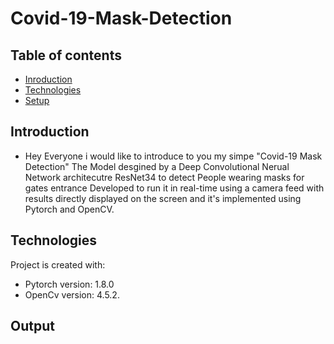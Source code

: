 # Covid-19-Mask-Detection
## Table of contents
* [Inroduction](#Introducation)
* [Technologies](#Technologies)
* [Setup](#setup)



## Introduction 
* Hey Everyone i would like to introduce to you my simpe "Covid-19 Mask Detection"
  The Model desgined by a Deep Convolutional Nerual Network architecutre ResNet34 to detect 
  People wearing masks for gates entrance Developed to run it in real-time using a camera 
  feed with results directly displayed on the screen and it's implemented using Pytorch and OpenCV.

## Technologies
Project is created with:
* Pytorch version: 1.8.0 
* OpenCv version:  4.5.2. 

## Output


